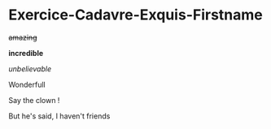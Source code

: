 # Exercice-Cadavre-Exquis-Firstname

~~amazing~~

**incredible**

_unbelievable_


Wonderfull 

Say the clown !

But he's said, I haven't friends